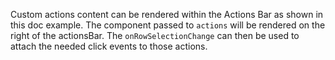 Custom actions content can be rendered within the Actions Bar as shown in this doc example. The component passed to `actions` will be rendered on the right of the actionsBar. The `onRowSelectionChange` can then be used to attach the needed click events to those actions.